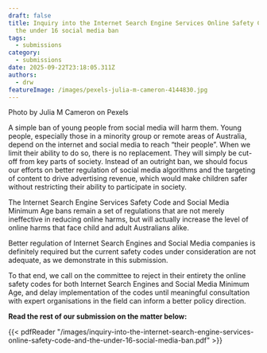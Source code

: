 ```yaml
---
draft: false
title: Inquiry into the Internet Search Engine Services Online Safety Code and
  the under 16 social media ban
tags:
  - submissions
category:
  - submissions
date: 2025-09-22T23:18:05.311Z
authors:
  - drw
featureImage: /images/pexels-julia-m-cameron-4144830.jpg
---
```

Photo by Julia M Cameron on Pexels

A simple ban of young people from social media will harm them. Young people, especially those in a minority group or remote areas of Australia, depend on the internet and social media to reach “their people”. When we limit their ability to do so, there is no replacement. They will simply be cut-off from key parts of society.  Instead of an outright ban, we should focus our efforts on better regulation of social media algorithms and the targeting of content to drive advertising revenue, which would make children safer without restricting their ability to participate in society. 

The Internet Search Engine Services Safety Code and Social Media Minimum Age bans remain a set of regulations that are not merely ineffective in reducing online harms, but will actually increase the level of online harms that face child and adult Australians alike. 

Better regulation of Internet Search Engines and Social Media companies is definitely required but the current safety codes under consideration are not adequate, as we demonstrate in this submission. 

To that end, we call on the committee to reject in their entirety the online safety codes for both Internet Search Engines and Social Media Minimum Age, and delay implementation of the codes until meaningful consultation with expert organisations in the field can inform a better policy direction. 

**Read the rest of our submission on the matter below:**

{{< pdfReader "/images/inquiry-into-the-internet-search-engine-services-online-safety-code-and-the-under-16-social-media-ban.pdf" >}}